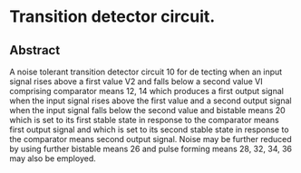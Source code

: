 # Transition detector circuit.

## Abstract
A noise tolerant transition detector circuit 10 for de tecting when an input signal rises above a first value V2 and falls below a second value VI comprising comparator means 12, 14 which produces a first output signal when the input signal rises above the first value and a second output signal when the input signal falls below the second value and bistable means 20 which is set to its first stable state in response to the comparator means first output signal and which is set to its second stable state in response to the comparator means second output signal. Noise may be further reduced by using further bistable means 26 and pulse forming means 28, 32, 34, 36 may also be employed.
